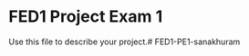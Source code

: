 # FED1 Project Exam 1

Use this file to describe your project.#   F E D 1 - P E 1 - s a n a k h u r a m  
 